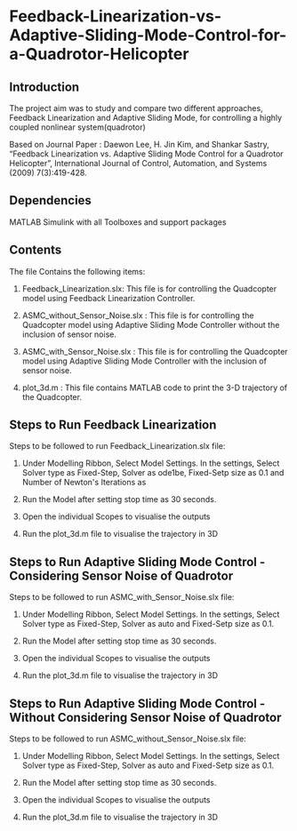 # Feedback-Linearization-vs-Adaptive-Sliding-Mode-Control-for-a-Quadrotor-Helicopter

## Introduction 

The project aim was to study and compare two different approaches, Feedback Linearization and Adaptive Sliding Mode,  for controlling a highly coupled nonlinear system(quadrotor)


Based on Journal Paper : Daewon Lee, H. Jin Kim, and Shankar Sastry, “Feedback Linearization vs. Adaptive Sliding Mode Control for a Quadrotor Helicopter”, International Journal of Control, Automation, and Systems (2009) 7(3):419-428. 



## Dependencies

MATLAB Simulink with all Toolboxes and support packages 

## Contents

The file Contains the following items:

1. Feedback_Linearization.slx: This file is for controlling the Quadcopter model using Feedback Linearization Controller.

2. ASMC_without_Sensor_Noise.slx : This file is for controlling the Quadcopter model using Adaptive Sliding Mode Controller without the inclusion of sensor noise.

3. ASMC_with_Sensor_Noise.slx : This file is for controlling the Quadcopter model using Adaptive Sliding Mode Controller with the inclusion of sensor noise.

4. plot_3d.m : This file contains MATLAB code to print the 3-D trajectory of the Quadcopter.


## Steps to Run Feedback Linearization

Steps to be followed to run Feedback_Linearization.slx file:

1. Under Modelling Ribbon, Select Model Settings. In the settings, Select Solver type as Fixed-Step, Solver as ode1be, Fixed-Setp size as 0.1 and Number of Newton's Iterations as 

2. Run the Model after setting stop time as 30 seconds.

3. Open the individual Scopes to visualise the outputs

4. Run the plot_3d.m file to visualise the trajectory in 3D 


## Steps to Run Adaptive Sliding Mode Control - Considering Sensor Noise of Quadrotor

Steps to be followed to run ASMC_with_Sensor_Noise.slx file:

1. Under Modelling Ribbon, Select Model Settings. In the settings, Select Solver type as Fixed-Step, Solver as auto and Fixed-Setp size as 0.1.

2. Run the Model after setting stop time as 30 seconds.

3. Open the individual Scopes to visualise the outputs

4. Run the plot_3d.m file to visualise the trajectory in 3D 


## Steps to Run Adaptive Sliding Mode Control - Without Considering Sensor Noise of Quadrotor


Steps to be followed to run ASMC_without_Sensor_Noise.slx file:

1. Under Modelling Ribbon, Select Model Settings. In the settings, Select Solver type as Fixed-Step, Solver as auto and Fixed-Setp size as 0.1.

2. Run the Model after setting stop time as 30 seconds.

3. Open the individual Scopes to visualise the outputs

4. Run the plot_3d.m file to visualise the trajectory in 3D 

